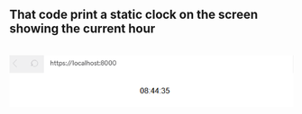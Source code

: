 ## That code print a static clock on the screen showing the current hour

<div style="display: inline_block"><br/>
  <img align="center" alt="html5" src="./clock.png"/>
</div>
